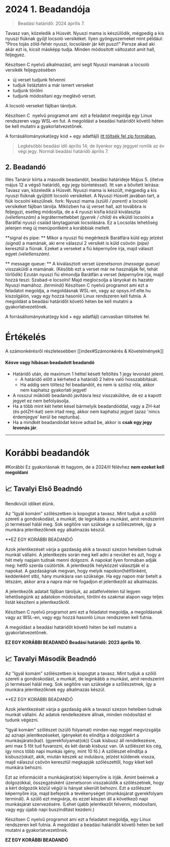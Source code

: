 
# 2024 1. Beadandója

> Beadási határidő: 2024 április 7.

Tavasz van, közeledik a Húsvét. Nyuszi mama is készülődik, mégpedig a kis nyuszi fiúknak gyűjt locsoló versikéket. Ilyen gyöngyszemeket mint például: "Piros tojás zöld-fehér nyuszi, locsolásér jár két puszi!" Persze akad aki akár ezt is, kicsit másképp tudja. Minden módosított változatot amit hall, feljegyez.

Készítsen C nyelvű alkalmazást, ami segít Nyuszi mamának a locsoló versikék feljegyzésében 
- új verset tudjunk felvenni
- tudjuk listáztatni a már ismert verseket
- tudjunk törölni
- tudjunk módosítani egy meglévő verset. 

A locsoló verseket fájlban tároljuk.

Készítsen C  nyelvű programot ami  ezt a feladatot megoldja egy Linux rendszeren vagy WSL-en fut. A megoldást a beadási határidőt követő héten be kell mutatni a gyakorlatvezetőnek.

A forrásállományokat(egy kód + egy adatfájl) [itt töltsék fel zip formában.](https://canvas.elte.hu/courses/43790/assignments/337099?module_item_id=675787)

> Legkésöbbi beadási idő április 14; de ilyenkor egy jeggyel romlik az év végi jegy. Normál beadási határidő április 7.


## 2. Beadandó


Illés Tanárúr kiírta a második beadandót, beadási 
határideje Május 5. (illetve május 12 a végső határidő, 
egy jegy büntetéssel). 
Itt van a bővített leírása: 
Tavasz van, közeledik a Húsvét. 
Nyuszi mama is készült, mégpedig a kis nyuszi fiúknak gyűjtött locsoló versikéket. 
A Nyuszi Húsvét javában tart, a fiúk locsolni készülnek. fork: 
Nyuszi mama _(szülő / parent)_ a locsoló versikéket fájlban tárolja. 
Miközben ha új verset hall, azt továbbra is feljegyzi, esetleg módosítja, 
de a 4 nyuszi kisfia közül kiválasztja _(véletlenszám)_ a legrátermettebbet _(gyerek / child)_
 és elküldi locsolni a Barátfai nyuszi család lánytagjainak locsolására. 
Ez a Locsolás lehetőség jelenjen meg új menüpontként a korábbiak mellett. 

**signal és pipe: **
Mikor a nyuszi fiú megérkezik Barátfára küld egy jelzést _(signal)_ a mamának, 
aki erre válaszul 2 versikét is küld csövön _(pipe)_ keresztül a fiúnak. 
Ezeket a verseket a fiú képernyőre írja, majd választ egyet _(véletlenszám)_.

** message queue: ** 
A kiválasztott verset üzenetsoron _(message queue)_ visszaküldi a mamának. 
(Később ezt a verset már ne használják fel, tehát törlődik) 
Ezután nyuszi fiú elmondja Barátfán a verset 
(képernyőre írja, majd hozzá teszi: Szabad-e locsolni! 
Majd meglocsolja a lányokat és hazatér Nyuszi mamához. _(terminál)_ 
Készítsen C nyelvű programot ami ezt a feladatot megoldja, 
a megoldásnak WSL-en, vagy az opsys.inf.elte.hu kiszolgálón, 
vagy egy hozzá hasonló Linux rendszeren kell futnia. 
A megoldást a beadási határidőt követő héten be kell mutatni a gyakorlatvezetőnek. 

A forrásállományokat(egy kód + egy adatfájl) canvasban töltsétek fel.

# Értékelés

A számonkérésről részletesebben [[index#Számonkérés & Követelmények]]
#### Késve vagy hibásan beadadott beadandó

- Határidő után, de maximum 1 héttel késett feltöltés 1 jegy levonást jelent.
    - A határidő előtt a kérheted a határidő 2 hétre való hosszabbítását.
    - Ha addig sem töltesz fel beadandót, és nem is szólsz róla, akkor nem kaphatsz gyakorlati jegyet!
- A rosszul működő beadandó javításra lesz visszaküldve, de ez a kapott jegyet ez nem
  befolyásolja.
- Ha a több mint két hetet késel bármelyik beadandóddal, vagy a ZH-kat (és pótZH-kat) sem írtad meg, akkor nem
  kaphatsz jegyet (azaz 'nincs érdemjegye' kerül be neptunba).
- Ha a mindkét beadandódat késve adtad be, akkor is **csak egy jegy levonás jár**.

---

# Korábbi beadandók

#Korábbi  Ez gyakorlásnak itt hagyom, de a 2024/II félévhez **nem ezeket kell megoldani**

## 📈 Tavalyi Első Beadndó


Rendkívüli időket élünk.

Az "Igyál komám" szőlészetben is kopogtat a tavasz. Mint tudjuk a szőlő szereti a gondoskodást, a munkát, de leginkább a
munkást,
amit rendszerint jó terméssel hálál meg. Sok segítőre van szüksége a szőlészetnek, így a munkára jelentkezőknek egy
alkalmazás készül.

**EZ EGY KORÁBBI BEADANDÓ

Azok jelentkezését várja a gazdaság akik a tavaszi szezon heteiben tudnak munkát vállalni. A jelentkezés során meg kell
adni a
nevüket és azt, hogy a hét mely napjain tudnak menni dolgozni. A napokat ilyen formában adják meg: hétfő szerda
csütörtök.
A jelentkezők helyközzel választják el a napokat. A gazdaságnak megvan, hogy melyik napokon(hétfőnként, keddenként stb),
hány munkásra van szüksége. Ha egy napon már betelt a létszám, akkor arra a napra már ne fogadjon el jelentkezőt az
alkalmazás.

A jelentkezők adatait fájlban tároljuk, az adatfelvételen túl legyen lehetőségünk az
adatokon módosítani, törölni és szakmai alapon vagy teljes listát készíteni a jelentkezőkről.

Készítsen C nyelvű programot ami ezt a feladatot megoldja,
a megoldásnak vagy az WSL-en, vagy egy hozzá hasonló Linux
rendszeren kell futnia.

A megoldást a beadási határidőt követő héten be kell mutatni a gyakorlatvezetőnek.

**EZ EGY KORÁBBI BEADANDÓ Beadási határidő: 2023 április 10.**

## 📈 Tavalyi Második Beadndó

Az "Igyál komám" szőlészetben is kopogtat a tavasz. Mint tudjuk a szőlő szereti a gondoskodást, a munkát, de leginkább a
munkást, amit rendszerint jó terméssel hálál meg. Sok segítőre van szüksége a szőlészetnek, így a munkára jelentkezőknek
egy alkalmazás készül.

**EZ EGY KORÁBBI BEADANDÓ

Azok jelentkezését várja a gazdaság akik a tavaszi szezon heteiben tudnak munkát vállalni. Az adatok rendelkezésre
állnak, minden módosítást el tudunk végezni.

"Igyál komám" szőlészet (szülő folyamat) minden nap reggel megvizsgálja az aznapi jelentkezéseket, igényeket és
elindítja a dolgozókért a munkásjárato(ka)t. (gyerekfolyamat(ok)) Csak kisbusz áll rendelkezésre, ami max 5 főt tud
fuvarozni, és két darab kisbusz van. (A szőlészet kis cég, így nincs több napi munkás igény, mint 10 fő.) A szőlészet
elindítja a kisbusz(oka)t, akik, miután készek az indulásra, jelzést küldenek vissza, majd válaszul csövön keresztül
megkapják szőlészettől, hogy kiket kell munkára behozni. 

Ezt az információt a munkásjárat(ok) képernyőre is írják. Amint
beérnek a dolgozókkal, összegzésként üzenetsoron visszaküldik a szőlészetnek, hogy a kért dolgozók közül végül is hányat
sikerült behozni. Ezt a szőlészet képernyőre írja, majd befejezik a tevékenységet (munkásjárat gyerekfolyam terminál). A
szülő ezt megvárja, és ezzel készen áll a következő napi munkásjárat szervezésére. (Lehet újabb jelentkezőt felvenni,
módosítani, vagy egy újabb napi buszindítást kezdeni.)

Készítsen C nyelvű programot ami ezt a feladatot megoldja, egy Linux rendszeren kell futnia. A megoldást a beadási határidőt követő héten be kell mutatni a
gyakorlatvezetőnek.

**EZ EGY KORÁBBI BEADANDÓ**
